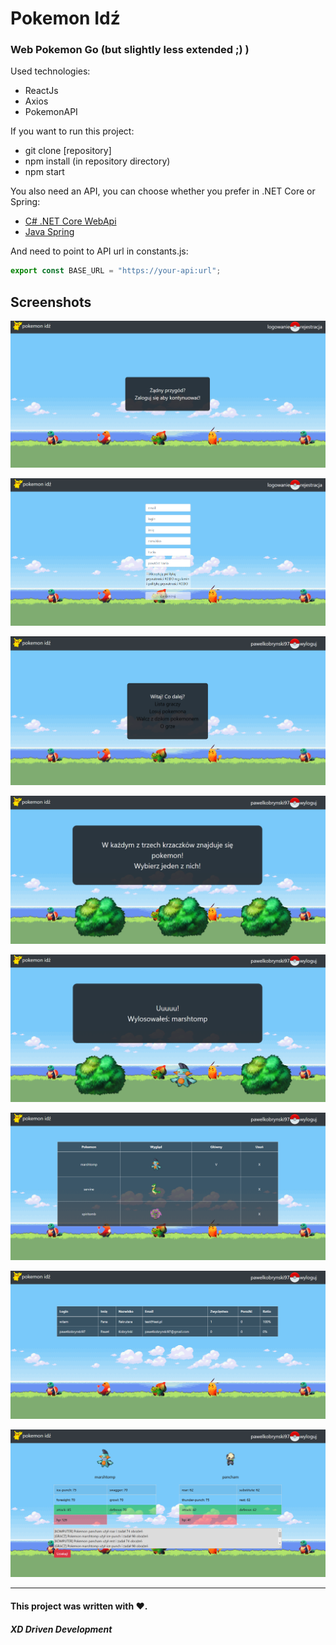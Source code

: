 # Pokemon Idź
### Web Pokemon Go (but slightly less extended ;) )

Used technologies:
- ReactJs
- Axios
- PokemonAPI

If you want to run this project:
- git clone [repository]
- npm install (in repository directory)
- npm start

You also need an API, you can choose whether you prefer in .NET Core or Spring:
- [C# .NET Core WebApi](https://github.com/blc132/pokemon-idz-api-core "C# .NET Core WebApi")
- [Java Spring](https://github.com/blc132/pokemon-idz-api "Java Spring")

And need to point to API url in constants.js:
```javascript
export const BASE_URL = "https://your-api:url";
```

## Screenshots
![](https://raw.githubusercontent.com/blc132/pokemon-idz-spa/master/images/1_StronaStartowa.png)

![](https://raw.githubusercontent.com/blc132/pokemon-idz-spa/master/images/2_Rejestracja.png)

![](https://raw.githubusercontent.com/blc132/pokemon-idz-spa/master/images/3_PoZalogowaniu.png)

![](https://raw.githubusercontent.com/blc132/pokemon-idz-spa/master/images/4_PokemonLosowanko.png)

![](https://raw.githubusercontent.com/blc132/pokemon-idz-spa/master/images/5_PoLosowanku.png)

![](https://raw.githubusercontent.com/blc132/pokemon-idz-spa/master/images/6_Profil.png)

![](https://raw.githubusercontent.com/blc132/pokemon-idz-spa/master/images/7_ListaGraczy.png)

![](https://raw.githubusercontent.com/blc132/pokemon-idz-spa/master/images/8_Walka.png)

------------

#### This project was written with ❤️.


##### XD Driven Development
